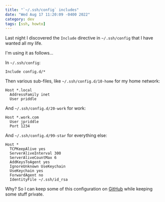 ```yaml
---
title: "`~/.ssh/config` includes"
date: "Wed Aug 17 11:20:09 -0400 2022"
category: dev
tags: [ssh, howto]
---
```


Last night I discovered the `Include` directive in `~/.ssh/config` that I have
wanted all my life.

I'm using it as follows...

In `~/.ssh/config`:

```
Include config.d/*
```

Then various sub-files, like `~/.ssh/config.d/10-home` for my home network:

```
Host *.local
  AddressFamily inet
  User priddle
```

And `~/.ssh/config.d/20-work` for work:

```
Host *.work.com
  User jpriddle
  Port 1234
```

And `~/.ssh/config.d/99-star` for everything else:

```
Host *
  TCPKeepAlive yes
  ServerAliveInterval 300
  ServerAliveCountMax 6
  AddKeysToAgent yes
  IgnoreUnknown UseKeychain
  UseKeychain yes
  ForwardAgent no
  IdentityFile ~/.ssh/id_rsa
```

Why? So I can keep some of this configuration on [GitHub][1] while keeping
some stuff private.

[1]: https://github.com/itspriddle/dotfiles/tree/2dc3e5094918c0f69a5776ac4aa494dbea6dd0e7/ssh
